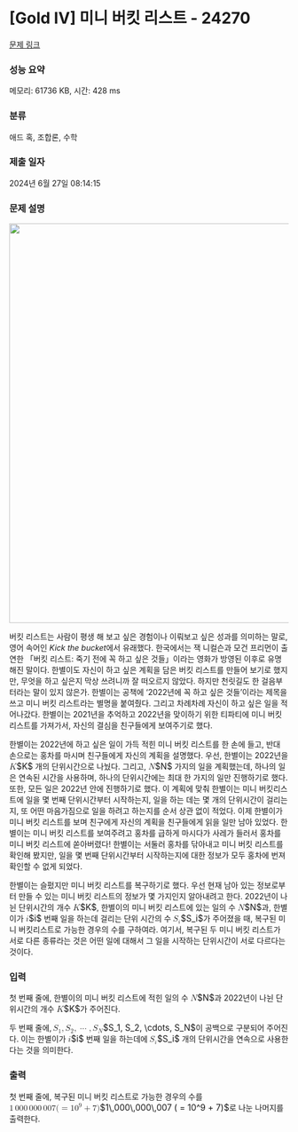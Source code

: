 # [Gold IV] 미니 버킷 리스트 - 24270 

[문제 링크](https://www.acmicpc.net/problem/24270) 

### 성능 요약

메모리: 61736 KB, 시간: 428 ms

### 분류

애드 혹, 조합론, 수학

### 제출 일자

2024년 6월 27일 08:14:15

### 문제 설명

<p style="text-align: center;"><img alt="" src="" style="width: 720px; max-width: 100%;"></p>

<p>버킷 리스트는 사람이 평생 해 보고 싶은 경험이나 이뤄보고 싶은 성과를 의미하는 말로, 영어 속어인 <em>Kick the bucket</em>에서 유래했다. 한국에서는 잭 니컬슨과 모건 프리먼이 출연한 「버킷 리스트: 죽기 전에 꼭 하고 싶은 것들」이라는 영화가 방영된 이후로 유명해진 말이다. 한별이도 자신이 하고 싶은 계획을 담은 버킷 리스트를 만들어 보기로 했지만, 무엇을 하고 싶은지 막상 쓰려니까 잘 떠오르지 않았다. 하지만 천릿길도 한 걸음부터라는 말이 있지 않은가. 한별이는 공책에 ‘2022년에 꼭 하고 싶은 것들’이라는 제목을 쓰고 미니 버킷 리스트라는 별명을 붙여줬다. 그리고 차례차례 자신이 하고 싶은 일을 적어나갔다. 한별이는 2021년을 추억하고 2022년을 맞이하기 위한 티파티에 미니 버킷 리스트를 가져가서, 자신의 결심을 친구들에게 보여주기로 했다.</p>

<p>한별이는 2022년에 하고 싶은 일이 가득 적힌 미니 버킷 리스트를 한 손에 들고, 반대 손으로는 홍차를 마시며 친구들에게 자신의 계획을 설명했다. 우선, 한별이는 2022년을 <mjx-container class="MathJax" jax="CHTML" style="font-size: 109%; position: relative;"><mjx-math class="MJX-TEX" aria-hidden="true"><mjx-mi class="mjx-i"><mjx-c class="mjx-c1D43E TEX-I"></mjx-c></mjx-mi></mjx-math><mjx-assistive-mml unselectable="on" display="inline"><math xmlns="http://www.w3.org/1998/Math/MathML"><mi>K</mi></math></mjx-assistive-mml><span aria-hidden="true" class="no-mathjax mjx-copytext">$K$</span></mjx-container> 개의 단위시간으로 나눴다. 그리고, <mjx-container class="MathJax" jax="CHTML" style="font-size: 109%; position: relative;"><mjx-math class="MJX-TEX" aria-hidden="true"><mjx-mi class="mjx-i"><mjx-c class="mjx-c1D441 TEX-I"></mjx-c></mjx-mi></mjx-math><mjx-assistive-mml unselectable="on" display="inline"><math xmlns="http://www.w3.org/1998/Math/MathML"><mi>N</mi></math></mjx-assistive-mml><span aria-hidden="true" class="no-mathjax mjx-copytext">$N$</span></mjx-container> 가지의 일을 계획했는데, 하나의 일은 연속된 시간을 사용하며, 하나의 단위시간에는 최대 한 가지의 일만 진행하기로 했다. 또한, 모든 일은 2022년 안에 진행하기로 했다. 이 계획에 맞춰 한별이는 미니 버킷리스트에 일을 몇 번째 단위시간부터 시작하는지, 일을 하는 데는 몇 개의 단위시간이 걸리는지, 또 어떤 마음가짐으로 일을 하려고 하는지를 순서 상관 없이 적었다. 이제 한별이가 미니 버킷 리스트를 보며 친구에게 자신의 계획을 친구들에게 읽을 일만 남아 있었다. 한별이는 미니 버킷 리스트를 보여주려고 홍차를 급하게 마시다가 사레가 들러서 홍차를 미니 버킷 리스트에 쏟아버렸다! 한별이는 서둘러 홍차를 닦아내고 미니 버킷 리스트를 확인해 봤지만, 일을 몇 번째 단위시간부터 시작하는지에 대한 정보가 모두 홍차에 번져 확인할 수 없게 되었다.</p>

<p>한별이는 슬펐지만 미니 버킷 리스트를 복구하기로 했다. 우선 현재 남아 있는 정보로부터 만들 수 있는 미니 버킷 리스트의 정보가 몇 가지인지 알아내려고 한다. 2022년이 나뉜 단위시간의 개수 <mjx-container class="MathJax" jax="CHTML" style="font-size: 109%; position: relative;"><mjx-math class="MJX-TEX" aria-hidden="true"><mjx-mi class="mjx-i"><mjx-c class="mjx-c1D43E TEX-I"></mjx-c></mjx-mi></mjx-math><mjx-assistive-mml unselectable="on" display="inline"><math xmlns="http://www.w3.org/1998/Math/MathML"><mi>K</mi></math></mjx-assistive-mml><span aria-hidden="true" class="no-mathjax mjx-copytext">$K$</span></mjx-container>, 한별이의 미니 버킷 리스트에 있는 일의 수 <mjx-container class="MathJax" jax="CHTML" style="font-size: 109%; position: relative;"><mjx-math class="MJX-TEX" aria-hidden="true"><mjx-mi class="mjx-i"><mjx-c class="mjx-c1D441 TEX-I"></mjx-c></mjx-mi></mjx-math><mjx-assistive-mml unselectable="on" display="inline"><math xmlns="http://www.w3.org/1998/Math/MathML"><mi>N</mi></math></mjx-assistive-mml><span aria-hidden="true" class="no-mathjax mjx-copytext">$N$</span></mjx-container>과, 한별이가 <mjx-container class="MathJax" jax="CHTML" style="font-size: 109%; position: relative;"><mjx-math class="MJX-TEX" aria-hidden="true"><mjx-mi class="mjx-i"><mjx-c class="mjx-c1D456 TEX-I"></mjx-c></mjx-mi></mjx-math><mjx-assistive-mml unselectable="on" display="inline"><math xmlns="http://www.w3.org/1998/Math/MathML"><mi>i</mi></math></mjx-assistive-mml><span aria-hidden="true" class="no-mathjax mjx-copytext">$i$</span></mjx-container> 번째 일을 하는데 걸리는 단위 시간의 수 <mjx-container class="MathJax" jax="CHTML" style="font-size: 109%; position: relative;"><mjx-math class="MJX-TEX" aria-hidden="true"><mjx-msub><mjx-mi class="mjx-i"><mjx-c class="mjx-c1D446 TEX-I"></mjx-c></mjx-mi><mjx-script style="vertical-align: -0.15em; margin-left: -0.032em;"><mjx-mi class="mjx-i" size="s"><mjx-c class="mjx-c1D456 TEX-I"></mjx-c></mjx-mi></mjx-script></mjx-msub></mjx-math><mjx-assistive-mml unselectable="on" display="inline"><math xmlns="http://www.w3.org/1998/Math/MathML"><msub><mi>S</mi><mi>i</mi></msub></math></mjx-assistive-mml><span aria-hidden="true" class="no-mathjax mjx-copytext">$S_i$</span></mjx-container>가 주어졌을 때, 복구된 미니 버킷리스트로 가능한 경우의 수를 구하여라. 여기서, 복구된 두 미니 버킷 리스트가 서로 다른 종류라는 것은 어떤 일에 대해서 그 일을 시작하는 단위시간이 서로 다르다는 것이다.</p>

### 입력 

 <p>첫 번째 줄에, 한별이의 미니 버킷 리스트에 적힌 일의 수 <mjx-container class="MathJax" jax="CHTML" style="font-size: 109%; position: relative;"><mjx-math class="MJX-TEX" aria-hidden="true"><mjx-mi class="mjx-i"><mjx-c class="mjx-c1D441 TEX-I"></mjx-c></mjx-mi></mjx-math><mjx-assistive-mml unselectable="on" display="inline"><math xmlns="http://www.w3.org/1998/Math/MathML"><mi>N</mi></math></mjx-assistive-mml><span aria-hidden="true" class="no-mathjax mjx-copytext">$N$</span></mjx-container>과 2022년이 나뉜 단위시간의 개수 <mjx-container class="MathJax" jax="CHTML" style="font-size: 109%; position: relative;"><mjx-math class="MJX-TEX" aria-hidden="true"><mjx-mi class="mjx-i"><mjx-c class="mjx-c1D43E TEX-I"></mjx-c></mjx-mi></mjx-math><mjx-assistive-mml unselectable="on" display="inline"><math xmlns="http://www.w3.org/1998/Math/MathML"><mi>K</mi></math></mjx-assistive-mml><span aria-hidden="true" class="no-mathjax mjx-copytext">$K$</span></mjx-container>가 주어진다.</p>

<p>두 번째 줄에, <mjx-container class="MathJax" jax="CHTML" style="font-size: 109%; position: relative;"><mjx-math class="MJX-TEX" aria-hidden="true"><mjx-msub><mjx-mi class="mjx-i"><mjx-c class="mjx-c1D446 TEX-I"></mjx-c></mjx-mi><mjx-script style="vertical-align: -0.15em; margin-left: -0.032em;"><mjx-mn class="mjx-n" size="s"><mjx-c class="mjx-c31"></mjx-c></mjx-mn></mjx-script></mjx-msub><mjx-mo class="mjx-n"><mjx-c class="mjx-c2C"></mjx-c></mjx-mo><mjx-msub space="2"><mjx-mi class="mjx-i"><mjx-c class="mjx-c1D446 TEX-I"></mjx-c></mjx-mi><mjx-script style="vertical-align: -0.15em; margin-left: -0.032em;"><mjx-mn class="mjx-n" size="s"><mjx-c class="mjx-c32"></mjx-c></mjx-mn></mjx-script></mjx-msub><mjx-mo class="mjx-n"><mjx-c class="mjx-c2C"></mjx-c></mjx-mo><mjx-mo class="mjx-n" space="2"><mjx-c class="mjx-c22EF"></mjx-c></mjx-mo><mjx-mo class="mjx-n" space="2"><mjx-c class="mjx-c2C"></mjx-c></mjx-mo><mjx-msub space="2"><mjx-mi class="mjx-i"><mjx-c class="mjx-c1D446 TEX-I"></mjx-c></mjx-mi><mjx-script style="vertical-align: -0.15em; margin-left: -0.032em;"><mjx-mi class="mjx-i" size="s"><mjx-c class="mjx-c1D441 TEX-I"></mjx-c></mjx-mi></mjx-script></mjx-msub></mjx-math><mjx-assistive-mml unselectable="on" display="inline"><math xmlns="http://www.w3.org/1998/Math/MathML"><msub><mi>S</mi><mn>1</mn></msub><mo>,</mo><msub><mi>S</mi><mn>2</mn></msub><mo>,</mo><mo>⋯</mo><mo>,</mo><msub><mi>S</mi><mi>N</mi></msub></math></mjx-assistive-mml><span aria-hidden="true" class="no-mathjax mjx-copytext">$S_1, S_2, \cdots, S_N$</span></mjx-container>이 공백으로 구분되어 주어진다. 이는 한별이가 <mjx-container class="MathJax" jax="CHTML" style="font-size: 109%; position: relative;"><mjx-math class="MJX-TEX" aria-hidden="true"><mjx-mi class="mjx-i"><mjx-c class="mjx-c1D456 TEX-I"></mjx-c></mjx-mi></mjx-math><mjx-assistive-mml unselectable="on" display="inline"><math xmlns="http://www.w3.org/1998/Math/MathML"><mi>i</mi></math></mjx-assistive-mml><span aria-hidden="true" class="no-mathjax mjx-copytext">$i$</span></mjx-container> 번째 일을 하는데에 <mjx-container class="MathJax" jax="CHTML" style="font-size: 109%; position: relative;"><mjx-math class="MJX-TEX" aria-hidden="true"><mjx-msub><mjx-mi class="mjx-i"><mjx-c class="mjx-c1D446 TEX-I"></mjx-c></mjx-mi><mjx-script style="vertical-align: -0.15em; margin-left: -0.032em;"><mjx-mi class="mjx-i" size="s"><mjx-c class="mjx-c1D456 TEX-I"></mjx-c></mjx-mi></mjx-script></mjx-msub></mjx-math><mjx-assistive-mml unselectable="on" display="inline"><math xmlns="http://www.w3.org/1998/Math/MathML"><msub><mi>S</mi><mi>i</mi></msub></math></mjx-assistive-mml><span aria-hidden="true" class="no-mathjax mjx-copytext">$S_i$</span></mjx-container> 개의 단위시간을 연속으로 사용한다는 것을 의미한다.</p>

### 출력 

 <p>첫 번째 줄에, 복구된 미니 버킷 리스트로 가능한 경우의 수를 <mjx-container class="MathJax" jax="CHTML" style="font-size: 109%; position: relative;"><mjx-math class="MJX-TEX" aria-hidden="true"><mjx-mn class="mjx-n"><mjx-c class="mjx-c31"></mjx-c></mjx-mn><mjx-mstyle><mjx-mspace style="width: 0.167em;"></mjx-mspace></mjx-mstyle><mjx-mn class="mjx-n"><mjx-c class="mjx-c30"></mjx-c><mjx-c class="mjx-c30"></mjx-c><mjx-c class="mjx-c30"></mjx-c></mjx-mn><mjx-mstyle><mjx-mspace style="width: 0.167em;"></mjx-mspace></mjx-mstyle><mjx-mn class="mjx-n"><mjx-c class="mjx-c30"></mjx-c><mjx-c class="mjx-c30"></mjx-c><mjx-c class="mjx-c30"></mjx-c></mjx-mn><mjx-mstyle><mjx-mspace style="width: 0.167em;"></mjx-mspace></mjx-mstyle><mjx-mn class="mjx-n"><mjx-c class="mjx-c30"></mjx-c><mjx-c class="mjx-c30"></mjx-c><mjx-c class="mjx-c37"></mjx-c></mjx-mn><mjx-mo class="mjx-n"><mjx-c class="mjx-c28"></mjx-c></mjx-mo><mjx-mo class="mjx-n"><mjx-c class="mjx-c3D"></mjx-c></mjx-mo><mjx-msup space="4"><mjx-mn class="mjx-n"><mjx-c class="mjx-c31"></mjx-c><mjx-c class="mjx-c30"></mjx-c></mjx-mn><mjx-script style="vertical-align: 0.393em;"><mjx-mn class="mjx-n" size="s"><mjx-c class="mjx-c39"></mjx-c></mjx-mn></mjx-script></mjx-msup><mjx-mo class="mjx-n" space="3"><mjx-c class="mjx-c2B"></mjx-c></mjx-mo><mjx-mn class="mjx-n" space="3"><mjx-c class="mjx-c37"></mjx-c></mjx-mn><mjx-mo class="mjx-n"><mjx-c class="mjx-c29"></mjx-c></mjx-mo></mjx-math><mjx-assistive-mml unselectable="on" display="inline"><math xmlns="http://www.w3.org/1998/Math/MathML"><mn>1</mn><mstyle scriptlevel="0"><mspace width="0.167em"></mspace></mstyle><mn>000</mn><mstyle scriptlevel="0"><mspace width="0.167em"></mspace></mstyle><mn>000</mn><mstyle scriptlevel="0"><mspace width="0.167em"></mspace></mstyle><mn>007</mn><mo stretchy="false">(</mo><mo>=</mo><msup><mn>10</mn><mn>9</mn></msup><mo>+</mo><mn>7</mn><mo stretchy="false">)</mo></math></mjx-assistive-mml><span aria-hidden="true" class="no-mathjax mjx-copytext">$1\,000\,000\,007 ( = 10^9 + 7)$</span></mjx-container>로 나눈 나머지를 출력한다.</p>

